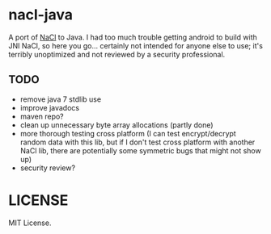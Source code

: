 # nacl-java

A port of [NaCl](http://nacl.cr.yp.to/) to Java. I had too much trouble getting android to build with JNI NaCl, so here you go... certainly not intended for anyone else to use; it's terribly unoptimized and not reviewed by a security professional.

## TODO

* remove java 7 stdlib use
* improve javadocs
* maven repo?
* clean up unnecessary byte array allocations (partly done)
* more thorough testing cross platform (I can test encrypt/decrypt random data with this lib, but if I don't test cross platform with another NaCl lib, there are potentially some symmetric bugs that might not show up)
* security review?

# LICENSE

MIT License.
